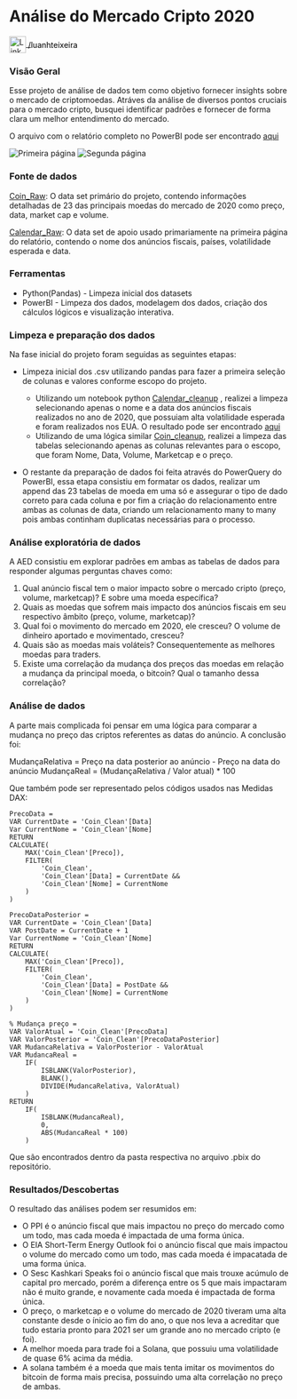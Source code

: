 # Análise do Mercado Cripto 2020
<p>
  <a href="https://www.linkedin.com/in/luanhteixeira/" target="_blank">
    <img src="https://upload.wikimedia.org/wikipedia/commons/thumb/c/ca/LinkedIn_logo_initials.png/800px-LinkedIn_logo_initials.png" alt="LinkedIn" width="30" height="30" style="vertical-align: middle;"/>
    <span style="vertical-align: middle; color: black;">/luanhteixeira</span>
  </a>
</p>

### Visão Geral

Esse projeto de análise de dados tem como objetivo fornecer insights sobre o mercado de criptomoedas. Atráves da análise de diversos pontos cruciais para o mercado cripto, busquei identificar padrões e fornecer de forma clara um melhor entendimento do mercado. 

O arquivo com o relatório completo no PowerBI pode ser encontrado [aqui](https://github.com/LuanHott/Analise_MercadoCripto2020/blob/main/power_bi/Crypto_Historical_Analysis.pbix)

![Primeira página](Imagens/Página1.png)
![Segunda página](Imagens/Página2.png)

### Fonte de dados

[Coin_Raw](https://www.kaggle.com/datasets/sudalairajkumar/cryptocurrencypricehistory/data): O data set primário do projeto, contendo informações detalhadas de 23 das principais moedas do mercado de 2020 como preço, data, market cap e volume.

[Calendar_Raw](https://www.kaggle.com/datasets/devorvant/economic-calendar/data?select=D2019-21.csv): O data set de apoio usado primariamente na primeira página do relatório, contendo o nome dos anúncios fiscais, países, volatilidade esperada e data.

### Ferramentas

- Python(Pandas) - Limpeza inicial dos datasets
- PowerBI - Limpeza dos dados, modelagem dos dados, criação dos cálculos lógicos e visualização interativa.

### Limpeza e preparação dos dados

Na fase inicial do projeto foram seguidas as seguintes etapas:

- Limpeza inicial dos .csv utilizando pandas para fazer a primeira seleção de colunas e valores conforme escopo do projeto.

  - Utilizando um notebook python [Calendar_cleanup](https://github.com/LuanHott/Analise_MercadoCripto2020/blob/main/notebooks/calendar_cleanup.py) , realizei a limpeza selecionando apenas o nome e a data dos anúncios fiscais realizados no ano de 2020, que possuiam alta volatilidade esperada e foram realizados nos EUA. O resultado pode ser encontrado [aqui](https://github.com/LuanHott/Analise_MercadoCripto2020/blob/main/data/Calendar_Clean/calendar_clean.csv)
  - Utilizando de uma lógica similar [Coin_cleanup](https://github.com/LuanHott/Analise_MercadoCripto2020/blob/main/notebooks/coin_cleanup.py), realizei a limpeza das tabelas selecionando apenas as colunas relevantes para o escopo, que foram Nome, Data, Volume, Marketcap e o preço.

- O restante da preparação de dados foi feita através do PowerQuery do PowerBI, essa etapa consistiu em formatar os dados, realizar um append das 23 tabelas de moeda em uma só e assegurar o tipo de dado correto para cada coluna e por fim a criação do relacionamento entre ambas as colunas de data, criando um relacionamento many to many pois ambas continham duplicatas necessárias para o processo.

### Análise exploratória de dados

A AED consistiu em explorar padrões em ambas as tabelas de dados para responder algumas perguntas chaves como:

1. Qual anúncio fiscal tem o maior impacto sobre o mercado cripto (preço, volume, marketcap)? E sobre uma moeda específica?
2. Quais as moedas que sofrem mais impacto dos anúncios fiscais em seu respectivo âmbito (preço, volume, marketcap)?
3. Qual foi o movimento do mercado em 2020, ele cresceu? O volume de dinheiro aportado e movimentado, cresceu?
4. Quais são as moedas mais voláteis? Consequentemente as melhores moedas para traders.
5. Existe uma correlação da mudança dos preços das moedas em relação a mudança da principal moeda, o bitcoin? Qual o tamanho dessa correlação?

### Análise de dados

A parte mais complicada foi pensar em uma lógica para comparar a mudança no preço das criptos referentes as datas do anúncio. A conclusão foi:

MudançaRelativa = Preço na data posterior ao anúncio - Preço na data do anúncio
MudançaReal = (MudançaRelativa / Valor atual) * 100

Que também pode ser representado pelos códigos usados nas Medidas DAX:
```
PrecoData = 
VAR CurrentDate = 'Coin_Clean'[Data]
Var CurrentNome = 'Coin_Clean'[Nome]
RETURN
CALCULATE(
    MAX('Coin_Clean'[Preco]),
    FILTER(
        'Coin_Clean',
        'Coin_Clean'[Data] = CurrentDate &&
        'Coin_Clean'[Nome] = CurrentNome
    )
)
```
```
PrecoDataPosterior = 
VAR CurrentDate = 'Coin_Clean'[Data]
VAR PostDate = CurrentDate + 1
Var CurrentNome = 'Coin_Clean'[Nome]
RETURN
CALCULATE(
    MAX('Coin_Clean'[Preco]),
    FILTER(
        'Coin_Clean',
        'Coin_Clean'[Data] = PostDate &&
        'Coin_Clean'[Nome] = CurrentNome
    )
)
```
```
% Mudança preço = 
VAR ValorAtual = 'Coin_Clean'[PrecoData]
VAR ValorPosterior = 'Coin_Clean'[PrecoDataPosterior]
VAR MudancaRelativa = ValorPosterior - ValorAtual
VAR MudancaReal = 
    IF(
        ISBLANK(ValorPosterior),
        BLANK(),
        DIVIDE(MudancaRelativa, ValorAtual)
    )
RETURN
    IF(
        ISBLANK(MudancaReal),
        0,
        ABS(MudancaReal * 100)
    )

```
Que são encontrados dentro da pasta respectiva no arquivo .pbix do repositório.

### Resultados/Descobertas

O resultado das análises podem ser resumidos em:

- O PPI é o anúncio fiscal que mais impactou no preço do mercado como um todo, mas cada moeda é impactada de uma forma única.
- O EIA Short-Term Energy Outlook foi o anúncio fiscal que mais impactou o volume do mercado como um todo, mas cada moeda é impacatada de uma forma única.
- O Sesc Kashkari Speaks foi o anúncio fiscal que mais trouxe acúmulo de capital pro mercado, porém a diferença entre os 5 que mais impactaram não é muito grande, e novamente cada moeda é impactada de forma única.
- O preço, o marketcap e o volume do mercado de 2020 tiveram uma alta constante desde o ínicio ao fim do ano, o que nos leva a acreditar que tudo estaria pronto para 2021 ser um grande ano no mercado cripto (e foi).
- A melhor moeda para trade foi a Solana, que possuiu uma volatilidade de quase 6% acima da média.
- A solana também é a moeda que mais tenta imitar os movimentos do bitcoin de forma mais precisa, possuindo uma alta correlação no preço de ambas.







